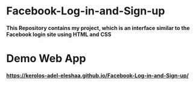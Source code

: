 # Facebook-Log-in-and-Sign-up
#### This Repository contains my project, which is an interface similar to the Facebook login site using HTML and CSS
# Demo Web App
#### https://kerolos-adel-eleshaa.github.io/Facebook-Log-in-and-Sign-up/
